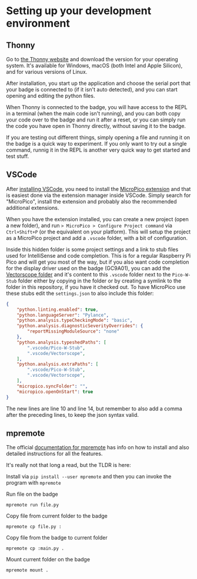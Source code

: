 # Setting up your development environment

## Thonny

Go to [the Thonny website](https://thonny.org/) and download the version for your operating system. It's available for Windows, macOS (both Intel and Apple Silicon), and for various versions of Linux.

After installation, you start up the application and choose the serial port that your badge is connected to (if it isn't auto detected), and you can start opening and editing the python files.

When Thonny is connected to the badge, you will have access to the REPL in a terminal (when the main code isn't running), and you can both copy your code over to the badge and run it after a reset, or you can simply run the code you have open in Thonny directly, without saving it to the badge.

If you are testing out different things, simply opening a file and running it on the badge is a quick way to experiment. If you only want to try out a single command, runnig it in the REPL is another very quick way to get started and test stuff.

## VSCode

After [installing VSCode](https://code.visualstudio.com/Download), you need to install the [MicroPico extension](https://marketplace.visualstudio.com/items?itemName=paulober.pico-w-go) and that is easiest done via the extension manager inside VSCode. Simply search for "MicroPico", install the extension and probably also the recommended additional extensions.

When you have the extension installed, you can create a new project (open a new folder), and run ```> MicroPico > Configure Project command``` via ```Ctrl+Shift+P``` (or the equivalent on your platform). This will setup the project as a MicroPico project and add a ```.vscode``` folder, with a bit of configuration.

Inside this hidden folder is some project settings and a link to stub files used for IntelliSense and code completion. This is for a regular Raspberry Pi Pico and will get you most of the way, but if you also want code completion for the display driver used on the badge (GC9A01), you can add the [Vectorscope folder](Vectorscope/) and it's content to this ```.vscode``` folder next to the ```Pico-W-Stub``` folder either by copying in the folder or by creating a symlink to the folder in this repository, if you have it checked out. To have MicroPico use these stubs edit the ```settings.json``` to also include this folder:

```json
{
    "python.linting.enabled": true,
    "python.languageServer": "Pylance",
    "python.analysis.typeCheckingMode": "basic",
    "python.analysis.diagnosticSeverityOverrides": {
        "reportMissingModuleSource": "none"
    },
    "python.analysis.typeshedPaths": [
        ".vscode/Pico-W-Stub",
        ".vscode/Vectorscope",
    ],
    "python.analysis.extraPaths": [
        ".vscode/Pico-W-Stub",
        ".vscode/Vectorscope",
    ],
    "micropico.syncFolder": "",
    "micropico.openOnStart": true
}
```

The new lines are line 10 and line 14, but remember to also add a comma after the preceding lines, to keep the json syntax valid.

## mpremote

The official [documentation for mpremote](https://docs.micropython.org/en/latest/reference/mpremote.html) has info on how to install and also detailed instructions for all the features.

It's really not that long a read, but the TLDR is here:

Install via ```pip install --user mpremote``` and then you can invoke the program with ```mpremote```

Run file on the badge

```
mpremote run file.py
```

Copy file from current folder to the badge

```
mpremote cp file.py :
```

Copy file from the badge to current folder

```
mpremote cp :main.py .
```

Mount current folder on the badge

```
mpremote mount .
```